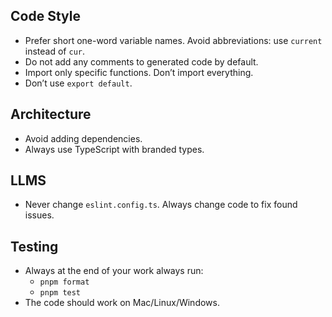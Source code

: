 ## Code Style

- Prefer short one-word variable names. Avoid abbreviations: use `current` instead of `cur`.
- Do not add any comments to generated code by default.
- Import only specific functions. Don’t import everything.
- Don’t use `export default`.

## Architecture

- Avoid adding dependencies.
- Always use TypeScript with branded types.

## LLMS

- Never change `eslint.config.ts`. Always change code to fix found issues.

## Testing

- Always at the end of your work always run:
  - `pnpm format`
  - `pnpm test`
- The code should work on Mac/Linux/Windows.
